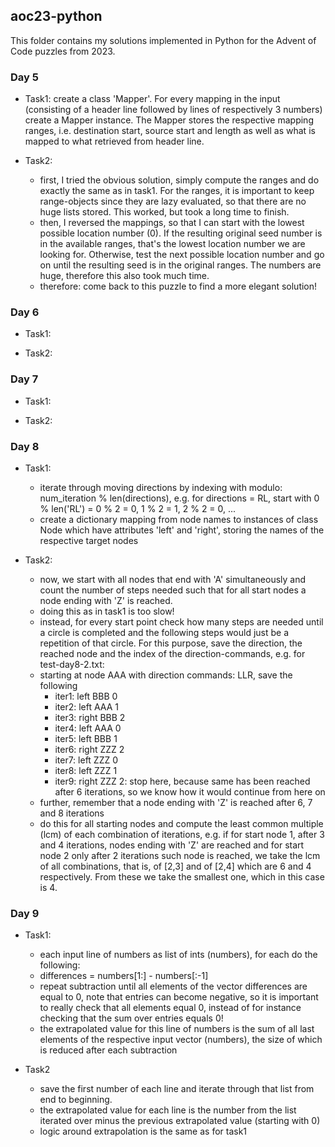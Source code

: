 ## aoc23-python

This folder contains my solutions implemented in Python for the Advent of Code puzzles from 2023.


### Day 5
* Task1: create a class 'Mapper'. For every mapping in the input (consisting of a header line followed by lines of respectively 3 numbers) create a Mapper instance. The Mapper stores the respective mapping ranges, i.e. destination start, source start and length as well as what is mapped to what retrieved from header line.

* Task2: 
    - first, I tried the obvious solution, simply compute the ranges and do exactly the same as in task1. For the ranges, it is important to keep range-objects since they are lazy evaluated, so that there are no huge lists stored. This worked, but took a long time to finish.
    - then, I reversed the mappings, so that I can start with the lowest possible location number (0). If the resulting original seed number is in the available ranges, that's the lowest location number we are looking for. Otherwise, test the next possible location number and go on until the resulting seed is in the original ranges. The numbers are huge, therefore this also took much time.
    - therefore: come back to this puzzle to find a more elegant solution!

### Day 6
* Task1: 

* Task2:

### Day 7
* Task1: 

* Task2:

### Day 8
* Task1: 
    - iterate through moving directions by indexing with modulo: num_iteration % len(directions), e.g. for directions = RL, start with 0 % len('RL') = 0 % 2 = 0, 1 % 2 = 1, 2 % 2 = 0, ...
    - create a dictionary mapping from node names to instances of class Node which have attributes 'left' and 'right', storing the names of the respective target nodes

* Task2:
    - now, we start with all nodes that end with 'A' simultaneously and count the number of steps needed such that for all start nodes a node ending with 'Z' is reached.
    - doing this as in task1 is too slow!
    - instead, for every start point check how many steps are needed until a circle is completed and the following steps would just be a repetition of that circle. For this purpose, save the direction, the reached node and the index of the direction-commands, e.g. for test-day8-2.txt:
    - starting at node AAA with direction commands: LLR, save the following
        - iter1: left  BBB 0
        - iter2: left  AAA 1
        - iter3: right BBB 2
        - iter4: left  AAA 0
        - iter5: left  BBB 1
        - iter6: right ZZZ 2
        - iter7: left  ZZZ 0
        - iter8: left  ZZZ 1
        - iter9: right ZZZ 2: stop here, because same has been reached after 6 iterations, so we know how it would continue from here on
    - further, remember that a node ending with 'Z' is reached after 6, 7 and 8 iterations
    - do this for all starting nodes and compute the least common multiple (lcm) of each combination of iterations, e.g. if for start node 1, after 3 and 4 iterations, nodes ending with 'Z' are reached and for start node 2 only after 2 iterations such node is reached, we take the lcm of all combinations, that is, of [2,3] and of [2,4] which are 6 and 4 respectively. From these we take the smallest one, which in this case is 4.


### Day 9
* Task1:
    - each input line of numbers as list of ints (numbers), for each do the following:
    - differences = numbers[1:] - numbers[:-1]
    - repeat subtraction until all elements of the vector differences are equal to 0, note that entries can become negative, so it is important to really check that all elements equal 0, instead of for instance checking that the sum over entries equals 0!
    - the extrapolated value for this line of numbers is the sum of all last elements of the respective input vector (numbers), the size of which is reduced after each subtraction

* Task2
    - save the first number of each line and iterate through that list from end to beginning. 
    - the extrapolated value for each line is the number from the list iterated over minus the previous extrapolated value (starting with 0)
    - logic around extrapolation is the same as for task1